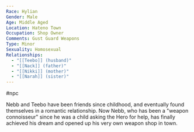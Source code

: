 ```yaml
---
Race: Hylian
Gender: Male
Age: Middle Aged
Location: Hateno Town
Occupation: Shop Owner
Comments: Gust Guard Weapons
Type: Minor
Sexuality: Homosexual
Relationships:
  - "[[Teebo]] (husband)"
  - "[[Nack]] (father)"
  - "[[Nikki]] (mother)"
  - "[[Narah]] (sister)"
---
```

#npc 

Nebb and Teebo have been friends since childhood, and eventually found themselves in a romantic relationship. Now Nebb, who has been a "weapon connoisseur" since he was a child asking the Hero for help, has finally achieved his dream and opened up his very own weapon shop in town.
